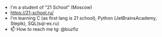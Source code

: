 - I'm a student of "21 School" (Moscow) 
- https://21-school.ru/
- I'm learning C (as first lang is 21 school), Python (JetBrainsAcademy, Stepik), SQL(sql-ex.ru) 
- 📫 How to reach me tg: @buzfiz

<!---
DMA8/DMA8 is a ✨ special ✨ repository because its `README.md` (this file) appears on your GitHub profile.
You can click the Preview link to take a look at your changes.
--->
